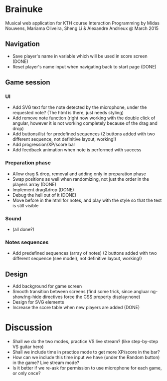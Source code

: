 # Brainuke
Musical web application for KTH course Interaction Programming
by Midas Nouwens, Mariama Oliveira, Sheng Li & Alexandre Andrieux
@ March 2015

## Navigation
* Save player's name in variable which will be used in score screen (DONE) 
* Reset player's name input when navigating back to start page (DONE)

## Game session

### UI
* Add SVG text for the note detected by the microphone, under the requested note? (The html is there, just needs styling)
* Add remove note function (right now working with the double click of angular, however it is not working completely because of the drag and drop)
* Add buttons/list for predefined sequences (2 buttons added with two different sequence, not definitive layout, working!)
* Add progression/XP/score bar
* Add feedback animation when note is performed with success

### Preparation phase
* Allow drag & drop, removal and adding only in preparation phase
* Swap positions as well when randomizing, not just the order in the players array (DONE)
* Implement drag&drop (DONE)
* Debug the hell out of it (DONE)
* Move <text> before <circle> in the html for notes, and play with the style so that the test is still visible

### Sound
* (all done?)

### Notes sequences
* Add predefined sequences (array of notes) (2 buttons added with two different sequence (see model), not definitive layout, working!)

## Design
* Add background for game screen
* Smooth transition between screens (find some trick, since angluar ng-show/ng-hide directives force the CSS property display:none)
* Design for SVG elements
* Increase the score table when new players are added (DONE)

# Discussion
* Shall we do the two modes, practice VS live stream? (like step-by-step VS guitar hero)
* Shall we include time in practice mode to get more XP/score in the bar?
* How can we include this time input we have (under the Random button) in the game? Live stream mode?
* Is it better if we re-ask for permission to use microphone for each game, or only once?
